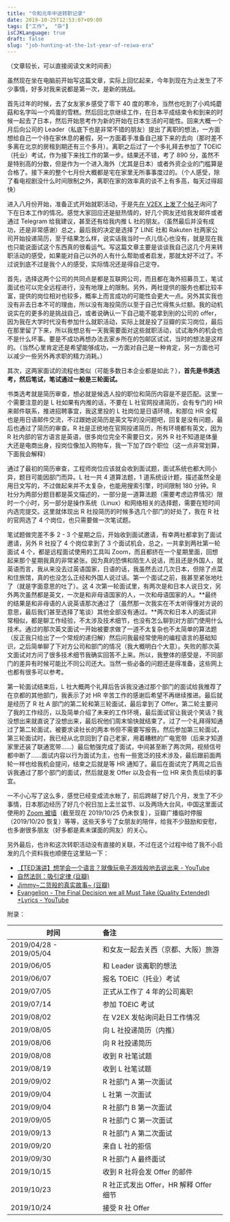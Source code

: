 ```yaml
---
title: "令和元年中途转职记录"
date: 2019-10-25T12:53:07+09:00
tags: ["工作",  "杂"]
isCJKLanguage: true
draft: false
slug: "job-hunting-at-the-1st-year-of-reiwa-era"
---
```


（文章较长，可以直接阅读文末时间表）

虽然现在坐在电脑前开始写这篇文章，实际上回忆起来，今年到现在为止发生了不少事情，好多对我来说都是第一次，是新的挑战。

首先过年的时候，去了女友家乡感受了零下 40 度的寒冷，当然也吃到了小鸡炖蘑菇和名字叫一个鸡蛋的雪糕。然后回北京继续工作，在日本平成结束令和到来的时候一起去了日本，然后开始思考作为新的开始在日本生活的可能性。回来大概一个月后向公司的 Leader（私底下也是非常不错的朋友）提出了离职的想法，一方面想给自己一个待在家休息的暑假，另一方面着手准备自己接下来的去向（那时差不多离在北京的房租到期还有三个多月）。离职之后过了一个多礼拜去参加了 TOEIC（托业）考试，作为接下来找工作的第一步。结果还不错，考了 890 分，虽然不是特别高的分数，但是作为一个进入海外（尤其是日本）或者外资企业的门槛算是合格了。接下来的整个七月份大概都是宅在家里无所事事度过的。（个人感受，除了看电视剧没什么时间限制之外，离职在家的效率真的谈不上有多高，每天过得超快）

<!--more-->

进入八月份开始，准备正式开始就职活动，于是先[在 V2EX 上发了个帖子](https://www.v2ex.com/t/588470)询问了下在日本工作的情况。感觉大家回应还是挺热情的，好几个网友还给我发邮件或者通过 Telegram 给我建议，甚至还有给我内推 L 社的朋友。（虽然最后并没有成功，还是非常感谢）总之，最后我的决定是选择了 LINE 社和 Rakuten 社两家公司开始投递简历，至于结果怎么样，说实话我当时一点儿信心也没有，就是现在我也只能说面试这个东西真的很看运气。写这篇文章主要是谈谈我自己这几个月来转职活动的感受，如果能对自己以外的人有什么帮助或者启发，那就太好不过了。不过说到底不过是我个人的感受，实际情况还是得自己定夺。

首先，选择这两个公司的共同点是都是互联网公司，而且都在海外招募员工，笔试面试也可以完全远程进行，没有地理上的限制。另外，两社提供的服务也都比较丰富，提供的岗位相对也较多，概率上而言成功的可能性会更大一点。另外其实我也没有非去日本不可的理由，所以没有海投简历以至于自己忙得焦头烂额。我的动机说实在的更多的是挑战自己，或者说确认一下自己能不能拿到别的公司的 offer，因为我在大学时代没有参加什么就职活动，实际上就是投了豆瓣的实习岗位，最后在那里留了下来，所以我想总有一天我需要面对这些就职活动，试试海外的机会也不是什么坏事。要是不成功再想办法去家乡所在的包邮区试试，当时的想法是这样的。（当然心里肯定还是希望能够成功，一方面对自己是一种肯定，另一方面也可以减少一些另外再求职的精力消耗。）

其次，这两家面试的流程也类似（可能多数日本企业都是如此？），**首先是书类选考，然后笔试，笔试通过一般是三轮面试。**

书类选考就是简历审查，想必就是候选人投的职位和简历内容是不是匹配。这里一个需要注意的是 L 社如果有内推的话，不要在 L 社官网投递简历，会有专门的 HR 来邮件联系，推进招聘事宜，我这里投的 L 社岗位是日语环境，和那位 HR 全程也是用日语邮件交流，不过跟她说简历是英文写的没问题吧，回复是没有问题，最后也通过了简历的审查。R 社是正统地在官网投递简历，所有环境都有英文，因为 R 社内部的官方语言是英语，很多岗位完全不需要日文，另外 R 社不知道是体量大还是电商出身，投岗位像加入购物车，我一下加了四个职位（这一点非常划算，下面我会解释）

通过了最初的简历审查，工程师岗位应该就会收到面试题，面试系统也都大同小异，题目可能因部门而异。L 社一共 4 道算法题，1 道系统设计题，描述虽然全是用日文写的，不过做起来并不太复杂，也能用搜索引擎，时间限制 180 分钟。R 社分为两部分题目都是英文描述的，一部分是一道算法题（需要考虑边界情况）限时一个小时，另一部分是操作系统（Linux）和网络相关的选择题，需要在短时间内选完提交。这里就体现出 R 社投简历的时候多选几个部门的好处了，我在 R 社的官网选了 4 个岗位，也只需要做一次笔试题。

笔试题做完差不多 2 - 3 个星期之后，开始收到面试邀请，有幸两社都拿到了面试邀请，另外 R 社投了 4 个岗位拿到了 3 个面试机会，总之，一共拿到两社第一轮面试 4 个，都是远程面试使用的工具叫 Zoom，而且都挤在一个星期里面，回想起来那个星期我真的非常紧张。因为真的恐惧和陌生人说话，而且还是外国人，就英语而言，我从来没去过英语国家，日语的话，我虽然去过几次日本，但除了点菜和住旅馆，真的也没怎么正经和外国人说过话。第一个面试之前，我甚至紧张地吐了（就是字面意思的吐了）。这 4 次第一轮面试里，有两次是和日本人说日文，另外两次虽然都是英文，一次是和非母语国家的人，一次和母语国家的人。**最终的结果是和非母语的人说英语那次通过了（虽然那一次我实在不太听得懂对方说的意思，最后我们甚至选择了笔谈）其他全部没有通过。**两次和日本人的面试非常相似，都是聊工作经验，不太涉及技术细节，也没有怎么聊到对方部门使用什么技术。通过的那次英文面试一开始被要求做了一道不太复杂也不太简单的算法题（反正我只给出了一个常规的递归解）然后问我最经常使用的编程语言的基础知识，之后简单聊了下对方公司和部门的情况（我大概明白个大意）。失败的那次英文面试对方问了很多技术细节我确实回答不上来。所以，我整体的感受是，不同部门的差异有时候可能比不同公司还大。当然一些必备的问题还是得准备，这些网上也都有很多可以参考。

第一轮面试结束后，L 社大概两个礼拜后告诉我没通过那个部门的面试给我推荐了在京都的其他部门，我表示了对 HR 辛苦工作的感谢后希望不再继续推进。最后就是经历了 R 社 A 部门的第二轮和第三轮面试，最后拿到了 Offer。第二轮主要问了我的工作经历，以及简单介绍了未来的工作环境，最后面试官让我说个笑话？我没想出来就直说了没想出来，最后祝他们周末愉快就结束了。过了一个礼拜得知通过了第二轮面试，被要求读社长的两本书但不需要写报告。然后参加第三轮面试，第三轮面试时，我已经从北京回到了自己老家，用着糟糕的广电宽带（后来才知道家里还装了联通宽带......）最后勉强完成了面试，中间甚至断了两次网，视频信号都中断了......面试内容以行为面试为主，也有一些宽泛的技术涉及，最后跟前面两轮一样也给我机会提问，结束之后就是等 HR 通知了。最后在面试完了两周之后告诉我通过了那个部门的面试，然后就是发 Offer 以及会有一位 HR 来负责后续的事宜。

一不小心写了这么多，感觉已经变成流水帐了，前后跨越了好几个月，发生了不少事情，日本那边经历了好几个祝日加上盂兰盆节、以及两场大台风，中国这里面试使用的 [Zoom 被墙](https://status.zoom.us/incidents/xbmxyfpnv4jq)（截至现在 2019/10/25 仍未恢复），豆瓣广播临时停服（2019/10/20 恢复）等等，这些天多亏了女朋友的陪伴，给我不少鼓励和安慰，也多谢很多朋友（好多都是素未谋面的网友）的关心。

另外最后，也许和这次转职活动没有直接的关联，不过在这个过程中给了我不小启发的几个资料我也顺便在这里贴一下：

- [【TED演讲】想学会一个语言？就像玩电子游戏般地去说出来  - YouTube](https://www.youtube.com/watch?v=mwpdffpixBY)
- [自然法则：吸引定律 (豆瓣)](https://movie.douban.com/subject/2016418/)
- [Jimmy~二货般的真实故事~ (豆瓣)](https://movie.douban.com/subject/27005977/)
- [Evangelion - The Final Decision we all Must Take (Quality Extended) +Lyrics - YouTube](https://www.youtube.com/watch?v=l4aCeQgQYB8)

附录：

| 时间                    | 备注                                   |
| ----------------------- | :------------------------------------- |
| 2019/04/28 - 2019/05/04 | 和女友一起去关西（京都、大阪）旅游     |
| 2019/06/05              | 和 Leader 谈离职的想法                 |
| 2019/06/07              | 报名 TOEIC（托业）考试                 |
| 2019/07/05              | 正式从工作了 4 年的公司离职            |
| 2019/07/14              | 参加 TOEIC 考试                        |
| 2019/08/02              | 在 V2EX 发帖询问赴日工作情况           |
| 2019/08/05              | 向 L 社投递简历（内推）                |
| 2019/08/06              | 向 R 社投递简历                        |
| 2019/08/08              | 收到 R 社笔试题                        |
| 2019/08/19              | 收到 L 社笔试题                        |
| 2019/09/02              | R 社部门 A 第一次面试                  |
| 2019/09/04              | L 社第 一次面试                        |
| 2019/09/04              | R 社部门 B 第一次面试                  |
| 2019/09/05              | R 社部门 C 第一次面试                  |
| 2019/09/13              | R 社部门 A 第二次面试                  |
| 2019/09/20              | 来自 L 社的拒信                        |
| 2019/09/30              | R 社部门 A 最终面试                    |
| 2019/10/15              | 收到 R 社将会发 Offer 的邮件           |
| 2019/10/23              | R 社正式发出 Offer，HR 解释 Offer 细节 |
| 2019/10/24              | 接受 R 社 Offer                        |
